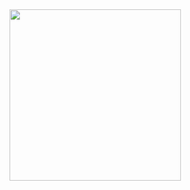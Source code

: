 <img src=".[/Screenshot 2024-06-19 at 09-56-34 .png](Screenshot 2024-06-19 at 09-56-34 .png)" width="300px" height="auto" />
